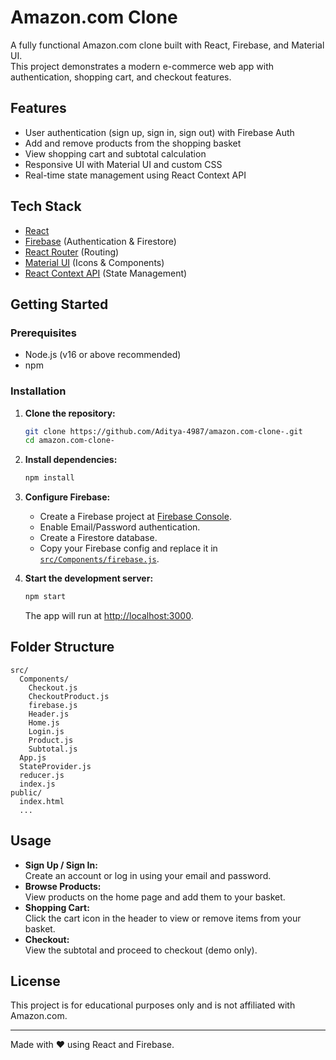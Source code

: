 # Amazon.com Clone

A fully functional Amazon.com clone built with React, Firebase, and Material UI.  
This project demonstrates a modern e-commerce web app with authentication, shopping cart, and checkout features.

## Features

- User authentication (sign up, sign in, sign out) with Firebase Auth
- Add and remove products from the shopping basket
- View shopping cart and subtotal calculation
- Responsive UI with Material UI and custom CSS
- Real-time state management using React Context API

## Tech Stack

- [React](https://react.dev/)
- [Firebase](https://firebase.google.com/) (Authentication & Firestore)
- [React Router](https://reactrouter.com/) (Routing)
- [Material UI](https://mui.com/) (Icons & Components)
- [React Context API](https://react.dev/reference/react/useContext) (State Management)

## Getting Started

### Prerequisites

- Node.js (v16 or above recommended)
- npm

### Installation

1. **Clone the repository:**

   ```sh
   git clone https://github.com/Aditya-4987/amazon.com-clone-.git
   cd amazon.com-clone-
   ```

2. **Install dependencies:**

   ```sh
   npm install
   ```

3. **Configure Firebase:**

   - Create a Firebase project at [Firebase Console](https://console.firebase.google.com/).
   - Enable Email/Password authentication.
   - Create a Firestore database.
   - Copy your Firebase config and replace it in [`src/Components/firebase.js`](src/Components/firebase.js).

4. **Start the development server:**
   ```sh
   npm start
   ```
   The app will run at [http://localhost:3000](http://localhost:3000).

## Folder Structure

```
src/
  Components/
    Checkout.js
    CheckoutProduct.js
    firebase.js
    Header.js
    Home.js
    Login.js
    Product.js
    Subtotal.js
  App.js
  StateProvider.js
  reducer.js
  index.js
public/
  index.html
  ...
```

## Usage

- **Sign Up / Sign In:**  
  Create an account or log in using your email and password.
- **Browse Products:**  
  View products on the home page and add them to your basket.
- **Shopping Cart:**  
  Click the cart icon in the header to view or remove items from your basket.
- **Checkout:**  
  View the subtotal and proceed to checkout (demo only).

## License

This project is for educational purposes only and is not affiliated with Amazon.com.

---

Made with ❤️ using React and Firebase.
